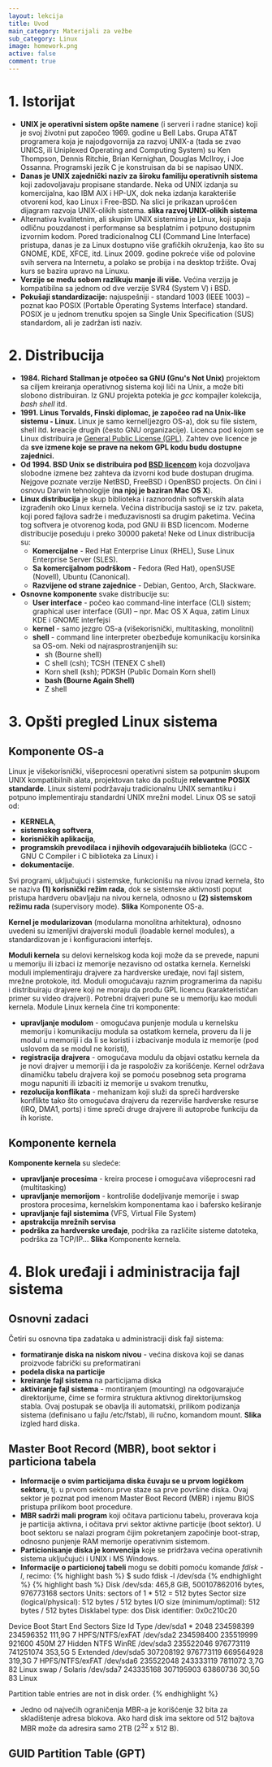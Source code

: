 ```yaml
---
layout: lekcija
title: Uvod
main_category: Materijali za vežbe
sub_category: Linux
image: homework.png
active: false
comment: true
---
```


# 1. Istorijat

* **UNIX je operativni sistem opšte namene** (i serveri i radne stanice) koji je svoj životni put započeo 1969. godine u Bell Labs. Grupa AT&T programera koja je najodgovornija za razvoj UNIX-a (tada se zvao UNICS, ili Uniplexed Operating and Computing System) su Ken Thompson, Dennis Ritchie, Brian Kernighan, Douglas McIlroy, i Joe Ossanna. Programski jezik C je konstruisan da bi se napisao UNIX.
* **Danas je UNIX zajednički naziv za široku familiju operativnih sistema** koji zadovoljavaju propisane standarde. Neka od UNIX izdanja su komercijalna, kao IBM AIX i HP-UX, dok neka izdanja karakteriše otvoreni kod, kao Linux i Free-BSD. Na slici je prikazan uprošćen dijagram razvoja UNIX-olikih sistema.
**slika razvoj UNIX-olikih sistema**
* Alternativa kvalitetnim, ali skupim UNIX sistemima je Linux, koji spaja odličnu pouzdanost i performanse sa besplatnim i potpuno dostupnim izvornim kodom. Pored tradicionalnog CLI (Command Line Interface) pristupa, danas je za Linux dostupno više grafičkih okruženja, kao što su GNOME, KDE, XFCE, itd. Linux 2009. godine pokreće više od polovine svih servera na Internetu, a polako se probija i na desktop tržište. Ovaj kurs se bazira upravo na Linuxu.
* **Verzije se među sobom razlikuju manje ili više.** Većina verzija je kompatibilna sa jednom od dve verzije SVR4 (System V) i BSD.
* **Pokušaji standardizacije:** najuspešniji - standard 1003 (IEEE 1003) – poznat kao POSIX (Portable Operating Systems Interface) standard. POSIX je u jednom trenutku spojen sa Single Unix Specification (SUS) standardom, ali je zadržan isti naziv.

# 2. Distribucija

* **1984. Richard Stallman je otpočeo sa GNU (Gnu's Not Unix)** projektom sa ciljem kreiranja operativnog sistema koji liči na Unix, a može biti slobono distribuiran. Iz GNU projekta potekla je *gcc* kompajler kolekcija, *bash shell* itd.
* **1991. Linus Torvalds, Finski diplomac, je započeo rad na Unix-like sistemu - Linux.** Linux je samo kernel(jezgro OS-a), dok su file sistem, shell itd. kreacije drugih (često GNU organizacije). Licenca pod kojom se Linux distribuira je [General Public License (GPL)](http://gnu.org/licenses/licenses.html). Zahtev ove licence je da **sve izmene koje se prave na nekom GPL kodu budu dostupne zajednici.**
* **Od 1994. BSD Unix se distribuira pod [BSD licencom](http://opensource.org/licenses/bsd-license.php)** koja dozvoljava slobodne izmene bez zahteva da izvorni kod bude dostupan drugima. Nejgove poznate verzije NetBSD, FreeBSD i OpenBSD projects. On čini i osnovu Darwin tehnologije (**na njoj je baziran Mac OS X**).
* **Linux distribucija** je skup biblioteka i raznorodnih softverskih alata izgrađenih oko Linux kernela. Većina distribucija sastoji se iz tzv. paketa, koji pored fajlova sadrže i međuzavisnosti sa drugim paketima. Većina tog softvera je otvorenog koda, pod GNU ili BSD   licencom. Moderne distribucije poseduju i preko 30000 paketa! Neke od Linux distribucija su:
  * **Komercijalne** - Red Hat Enterprise Linux (RHEL), Suse Linux Enterprise Server (SLES).
  * **Sa komercijalnom podrškom** - Fedora (Red Hat), openSUSE (Novell), Ubuntu (Canonical).
  * **Razvijene od strane zajednice** - Debian, Gentoo, Arch, Slackware.
* **Osnovne komponente** svake distribucije su:
  * **User interface** - počeo kao command-line interface (CLI) sistem; graphical user interface (GUI) – npr. Mac OS X Aqua, zatim Linux KDE i GNOME interfejsi
  * **kernel** - samo jezgro OS-a (višekorisnički, multitasking, monolitni)
  * **shell** - command line interpreter obezbeđuje komunikaciju korsinika sa OS-om. Neki od najrasprostranjenijih su:
    * sh (Bourne shell)
    * C shell (csh); TCSH (TENEX C shell)
    * Korn shell (ksh); PDKSH (Public Domain Korn shell)
    * **bash (Bourne Again Shell)**
    * Z shell

# 3. Opšti pregled Linux sistema

## Komponente OS-a

Linux je višekorisnički, višeprocesni operativni sistem sa potpunim skupom UNIX kompatibilnih alata, projektovan tako da poštuje **relevantne POSIX standarde**. Linux sistemi podržavaju tradicionalnu UNIX semantiku i potpuno implementiraju standardni UNIX mrežni model. Linux OS se satoji od:

* **KERNELA**,
* **sistemskog softvera**,
* **korisničkih aplikacija**,
* **programskih prevodilaca i njihovih odgovarajućih biblioteka** (GCC - GNU C Compiler i C biblioteka za Linux) i
* **dokumentacije**.

Svi programi, uključujući i sistemske, funkcionišu na nivou iznad kernela, što se naziva **(1) korisnički režim rada**, dok se sistemske  aktivnosti  poput pristupa  hardveru obavljaju na nivou kernela, odnosno u **(2) sistemskom režimu rada** (supervisory mode). **Slika** Komponente OS-a.

**Kernel je modularizovan** (modularna monolitna arhitektura), odnosno uvedeni su izmenljivi drajverski moduli (loadable kernel modules), a standardizovan je i konfiguracioni interfejs.

**Moduli kernela** su delovi kernelskog koda koji može da se prevede, napuni u memoriju ili izbaci iz memorije nezavisno od ostatka kernela. Kernelski moduli implementiraju drajvere za hardverske uređaje, novi fajl sistem, mrežne protokole, itd. Moduli omogućavaju raznim programerima da napišu i distribuiraju drajvere koji ne moraju da prođu GPL licencu (karakterističan primer su video drajveri). Potrebni drajveri pune se u memoriju kao moduli kernela. Module Linux kernela čine tri komponente:

  * **upravljanje modulom** - omogućava punjenje modula u kernelsku memoriju i komunikaciju modula sa ostatkom kernela, proveru da li je modul u memoriji i da li se koristi i izbacivanje modula iz memorije (pod uslovom da se modul ne koristi),
  * **registracija drajvera** - omogućava modulu da objavi ostatku kernela da je novi drajver u memoriji i da je raspoloživ za korišćenje. Kernel održava dinamičku tabelu drajvera koji se pomoću posebnog seta programa mogu napuniti ili izbaciti iz memorije u svakom trenutku,
  * **rezolucija konflikata** - mehanizam koji služi da spreči hardverske konflikte tako što omogućava drajveru da rezerviše hardverske resurse (IRQ, DMA1, ports) i time spreči druge drajvere ili autoprobe funkciju da ih koriste.

## Komponente kernela

**Komponente kernela** su sledeće:

* **upravljanje procesima** - kreira procese i omogućava višeprocesni rad (multitasking)
* **upravljanje memorijom** - kontroliše dodeljivanje memorije i swap prostora procesima, kernelskim komponentama kao i bafersko keširanje
* **upravljanje fajl sistemima** (VFS, Virtual File System)
* **apstrakcija mrežnih servisa**
* **podrška za hardverske uređaje**, podrška za različite sisteme datoteka, podrška za TCP/IP...
**Slika** Komponente kernela.

# 4. Blok uređaji i administracija fajl sistema

## Osnovni zadaci

Četiri su osnovna tipa zadataka u administraciji disk fajl sistema:
* **formatiranje diska na niskom nivou** - većina diskova koji se danas proizvode fabrički su preformatirani
* **podela diska na particije**
* **kreiranje fajl sistema** na particijama diska
* **aktiviranje fajl sistema** - montiranjem (mounting) na odgovarajuće direktorijume, čime se formira struktura aktivnog direktorijumskog stabla. Ovaj postupak se obavlja ili automatski, prilikom podizanja sistema (definisano u fajlu /etc/fstab), ili ručno, komandom mount.
**Slika** izgled hard diska.

## Master Boot Record (MBR), boot sektor i particiona tabela

* **Informacije o svim particijama diska čuvaju se u prvom logičkom sektoru**, tj. u prvom sektoru prve staze sa prve površine diska. Ovaj sektor je poznat pod imenom Master Boot Record (MBR) i njemu BIOS pristupa prilikom boot procedure.
* **MBR sadrži mali program** koji očitava particionu tabelu, proverava koja je particija aktivna, i očitava prvi sektor aktivne particije (boot sektor). U boot sektoru se nalazi program čijim pokretanjem započinje boot-strap, odnosno punjenje RAM memorije operativnim sistemom.
* **Particionisanje   diska   je   konvencija** koje se pridržava većina operativnih sistema uključujući i UNIX i MS Windows.
* **Informacije o particionoj tabeli** mogu se dobiti pomoću komande *fdisk -l*, recimo:
{% highlight bash %}
$ sudo fdisk -l /dev/sda
{% endhighlight %}
{% highlight bash %}
Disk /dev/sda: 465,8 GiB, 500107862016 bytes, 976773168 sectors
Units: sectors of 1 * 512 = 512 bytes
Sector size (logical/physical): 512 bytes / 512 bytes
I/O size (minimum/optimal): 512 bytes / 512 bytes
Disklabel type: dos
Disk identifier: 0x0c210c20

Device     Boot     Start       End   Sectors   Size Id Type
/dev/sda1  *         2048 234598399 234596352 111,9G  7 HPFS/NTFS/exFAT
/dev/sda2       234598400 235519999    921600   450M 27 Hidden NTFS WinRE
/dev/sda3       235522046 976773119 741251074 353,5G  5 Extended
/dev/sda5       307208192 976773119 669564928 319,3G  7 HPFS/NTFS/exFAT
/dev/sda6       235522048 243333119   7811072   3,7G 82 Linux swap / Solaris
/dev/sda7       243335168 307195903  63860736  30,5G 83 Linux

Partition table entries are not in disk order.
{% endhighlight %}

* Jedno od najvećih ograničenja MBR-a je korišćenje 32 bita za skladištenje adresa blokova. Ako hard disk ima sektore od 512 bajtova MBR može da adresira samo 2TB (2<sup>32</sup> x 512 B).

## GUID Partition Table (GPT)
